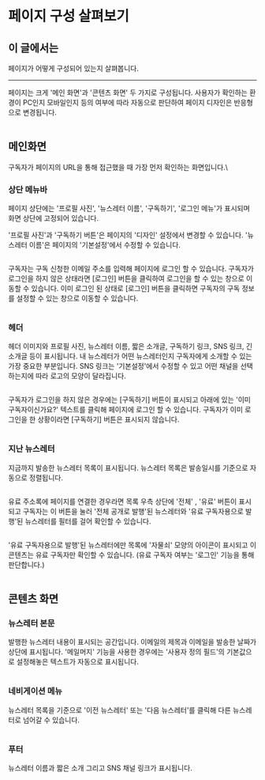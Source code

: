 # 페이지 구성 살펴보기

## 이 글에서는

페이지가 어떻게 구성되어 있는지 살펴봅니다.

***

페이지는 크게 '메인 화면'과 '콘텐츠 화면' 두 가지로 구성됩니다. 사용자가 확인하는 환경이 PC인지 모바일인지 등의 여부에 따라 자동으로 판단하여 페이지 디자인은 반응형으로 변경됩니다.&#x20;

<figure><img src="https://help.stibee.com/hc/article_attachments/4756396790927/6270bfa5d7a35.png" alt=""><figcaption></figcaption></figure>

## 메인화면 <a href="#h_3e360d52f1" id="h_3e360d52f1"></a>

구독자가 페이지의 URL을 통해 접근했을 때 가장 먼저 확인하는 화면입니다.\


### 상단 메뉴바 <a href="#h_572f621896" id="h_572f621896"></a>

페이지 상단에는 '프로필 사진', '뉴스레터 이름', '구독하기', '로그인 메뉴'가 표시되며 화면 상단에 고정되어 있습니다.

'프로필 사진'과 '구독하기 버튼'은 페이지의 '디자인' 설정에서 변경할 수 있습니다. '뉴스레터 이름'은 페이지의 '기본설정'에서 수정할 수 있습니다.

&#x20;

<figure><img src="https://help.stibee.com/hc/article_attachments/4756411532559/6270bfa77d08d.png" alt=""><figcaption></figcaption></figure>

구독자는 구독 신청한 이메일 주소를 입력해 페이지에 로그인 할 수 있습니다. 구독자가 로그인을 하지 않은 상태라면 \[로그인] 버튼을 클릭하여 로그인을 할 수 있는 창으로 이동할 수 있습니다. 이미 로그인 된 상태로 \[로그인] 버튼을 클릭하면 구독자의 구독 정보를 설정할 수 있는 창으로 이동할 수 있습니다.&#x20;

<figure><img src="https://help.stibee.com/hc/article_attachments/4756439542031/6270bfa97ef47.png" alt=""><figcaption></figcaption></figure>

### 헤더 <a href="#h_d38264031e" id="h_d38264031e"></a>

헤더 이미지와 프로필 사진, 뉴스레터 이름, 짧은 소개글, 구독하기 링크, SNS 링크, 긴소개글 등이 표시됩니다. 내 뉴스레터가 어떤 뉴스레터인지 구독자에게 소개할 수 있는 가장 중요한 부분입니다. SNS 링크는 '기본설정'에서 수정할 수 있고 어떤 채널을 선택하는지에 따라 로고의 모양이 달라집니다.&#x20;

<figure><img src="https://help.stibee.com/hc/article_attachments/4756439560207/6270bfaae1d6a.png" alt=""><figcaption></figcaption></figure>

구독자가 로그인을 하지 않은 경우에는 \[구독하기] 버튼이 표시되고 아래에 있는 '이미 구독자이신가요?' 텍스트를 클릭해 페이지에 로그인 할 수 있습니다. 구독자가 이미 로그인을 한 상황이라면 \[구독하기] 버튼은 표시되지 않습니다.&#x20;

<figure><img src="https://help.stibee.com/hc/article_attachments/4756460441103/6270bfac9a811.png" alt=""><figcaption></figcaption></figure>

### 지난 뉴스레터 <a href="#h_47a67c44d2" id="h_47a67c44d2"></a>

지금까지 발송한 뉴스레터 목록이 표시됩니다. 뉴스레터 목록은 발송일시를 기준으로 자동으로 정렬됩니다.

<figure><img src="https://help.stibee.com/hc/article_attachments/4756439614479/6270bfaf53017.png" alt=""><figcaption></figcaption></figure>

&#x20;

유료 주소록에 페이지를 연결한 경우라면 목록 우측 상단에 '전체' , '유료' 버튼이 표시되고 구독자는 이 버튼을 눌러 '전체 공개로 발행'된 뉴스레터와 '유료 구독자용으로 발행'된 뉴스레터를 필터를 걸어 확인할 수 있습니다.&#x20;

<figure><img src="https://help.stibee.com/hc/article_attachments/4756439632399/6270bfb154dca.png" alt=""><figcaption></figcaption></figure>

'유료 구독자용으로 발행'된 뉴스레터에만 목록에 '자물쇠' 모양의 아이콘이 표시되고 이 콘텐츠는 유료 구독자만 확인할 수 있습니다. (유료 구독자 여부는 '로그인' 기능을 통해 판단합니다.)&#x20;

<figure><img src="https://help.stibee.com/hc/article_attachments/4756448469647/6270bfb464758.gif" alt=""><figcaption></figcaption></figure>

&#x20;

## 콘텐츠 화면 <a href="#h_5d10d4d348" id="h_5d10d4d348"></a>

### 뉴스레터 본문 <a href="#h_7e5398c638" id="h_7e5398c638"></a>

발행한 뉴스레터 내용이 표시되는 공간입니다. 이메일의 제목과 이메일을 발송한 날짜가 상단에 표시됩니다. '메일머지' 기능을 사용한 경우에는 '사용자 정의 필드'의 기본값으로 설정해놓은 텍스트가 자동으로 표시됩니다.

<figure><img src="https://help.stibee.com/hc/article_attachments/4756411661711/6270bfb69f661.gif" alt=""><figcaption></figcaption></figure>



### 네비게이션 메뉴 <a href="#h_21775ec527" id="h_21775ec527"></a>

뉴스레터 목록을 기준으로 '이전 뉴스레터' 또는 '다음 뉴스레터'를 클릭해 다른 뉴스레터로 넘어갈 수 있습니다.&#x20;

<figure><img src="https://help.stibee.com/hc/article_attachments/4756411674127/6270bfbcdfbb0.png" alt=""><figcaption></figcaption></figure>

### 푸터 <a href="#h_3d73615611" id="h_3d73615611"></a>

뉴스레터 이름과 짧은 소개 그리고 SNS 채널 링크가 표시됩니다.

<figure><img src="https://help.stibee.com/hc/article_attachments/4756411693455/6270bfbf21348.png" alt=""><figcaption></figcaption></figure>
